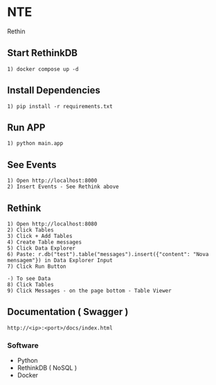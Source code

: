 # NTE #
Rethin


## Start RethinkDB ##
```shell
1) docker compose up -d
```
## Install Dependencies  ##
```shell
1) pip install -r requirements.txt 
```

## Run APP  ##
```shell
1) python main.app 
```

## See Events ##
```shell
1) Open http://localhost:8000
2) Insert Events - See Rethink above
```


## Rethink ##
```shell
1) Open http://localhost:8080
2) Click Tables
3) Click + Add Tables
4) Create Table messages
5) Click Data Explorer
6) Paste: r.db("test").table("messages").insert({"content": "Nova mensagem"}) in Data Explorer Input
7) Click Run Button

-) To see Data
8) Click Tables 
9) Click Messages - on the page bottom - Table Viewer
```


## Documentation ( Swagger ) ##
```shell
http://<ip>:<port>/docs/index.html
```

### Software ##
- Python
- RethinkDB  ( NoSQL )
- Docker




